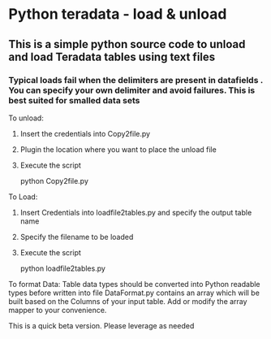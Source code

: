 # Python teradata - load & unload

## This is a simple python source code to unload and load Teradata tables using text files
### Typical loads fail when the delimiters are present in datafields . You can specify your own delimiter and avoid failures. This is best suited for smalled data sets 

To unload:
  1) Insert the credentials into Copy2file.py
  2) Plugin the location where you want to place the unload file
  3) Execute the script
  
      python Copy2file.py
      
To Load:
  1) Insert Credentials into loadfile2tables.py and specify the output table name
  2) Specify the filename to be loaded
  3) Execute the script
  
      python loadfile2tables.py
      
To format Data:
  Table data types should be converted into Python readable types before written into file
  DataFormat.py contains an array which will be built based on the Columns of your input table.
  Add or modify the array mapper to your convenience. 

This is a quick beta version. Please leverage as needed
